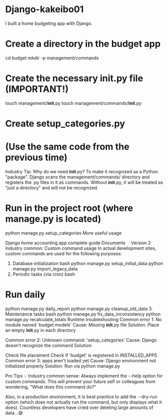 # Django-kakeibo01
I built a home budgeting app with Django.

# Create a directory in the budget app
cd budget
mkdir -p management/commands

# Create the necessary __init__.py file (IMPORTANT!)
touch management/__init__.py
touch management/commands/__init__.py

# Create setup_categories.py
# (Use the same code from the previous time)
Industry Tip: Why do we need __init__.py?
To make it recognized as a Python "package". Django scans the management/commands/ directory and registers the .py files in it as commands. Without __init__.py, it will be treated as "just a directory" and will not be recognized.

# Run in the project root (where manage.py is located)
python manage.py setup_categories
More useful usage

Django home accounting app complete guide
Documents ∙ Version 2
Industry common: Custom command usage
In actual development sites, custom commands are used for the following purposes:

1. Database initialization
bash
python manage.py setup_initial_data
python manage.py import_legacy_data
2. Periodic tasks (via cron)
bash
# Run daily
python manage.py daily_report
python manage.py cleanup_old_data
3. Maintenance tasks
bash
python manage.py fix_data_inconsistency
python manage.py recalculate_totals
Runtime troubleshooting
Common error 1: No module named 'budget.models'
Cause: Missing __init__.py file Solution: Place an empty __init__.py in each directory

Common error 2: Unknown command: 'setup_categories'
Cause: Django doesn't recognize the command Solution:

Check file placement
Check if 'budget' is registered in INSTALLED_APPS
Common error 3: apps aren't loaded yet
Cause: Django environment not initialized properly Solution: Run via python manage.py

Pro Tips 💡
Industry common sense: Always implement the --help option for custom commands. This will prevent your future self or colleagues from wondering, "What does this command do?"

Also, in a production environment, it is best practice to add the --dry-run option (which does not actually run the command, but only displays what it does). Countless developers have cried over deleting large amounts of data...😅
